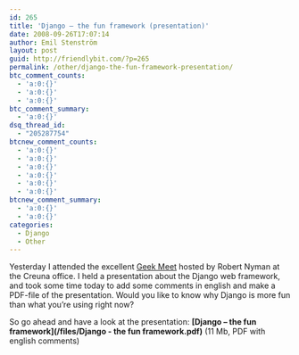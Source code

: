 ```yaml
---
id: 265
title: 'Django – the fun framework (presentation)'
date: 2008-09-26T17:07:14
author: Emil Stenström
layout: post
guid: http://friendlybit.com/?p=265
permalink: /other/django-the-fun-framework-presentation/
btc_comment_counts:
  - 'a:0:{}'
  - 'a:0:{}'
  - 'a:0:{}'
btc_comment_summary:
  - 'a:0:{}'
dsq_thread_id:
  - "205287754"
btcnew_comment_counts:
  - 'a:0:{}'
  - 'a:0:{}'
  - 'a:0:{}'
  - 'a:0:{}'
  - 'a:0:{}'
  - 'a:0:{}'
btcnew_comment_summary:
  - 'a:0:{}'
  - 'a:0:{}'
categories:
  - Django
  - Other
---
```

Yesterday I attended the excellent [Geek Meet](http://robertnyman.com/geekmeet/) hosted by Robert Nyman at the Creuna office. I held a presentation about the Django web framework, and took some time today to add some comments in english and make a PDF-file of the presentation. Would you like to know why Django is more fun than what you&#8217;re using right now?

So go ahead and have a look at the presentation: **[Django &#8211; the fun framework](/files/Django - the fun framework.pdf)** (11 Mb, PDF with english comments)

